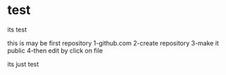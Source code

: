 test
====

its test

this is may be first repository
1-github.com
2-create repository 
3-make it public
4-then edit by click on file

its just test

